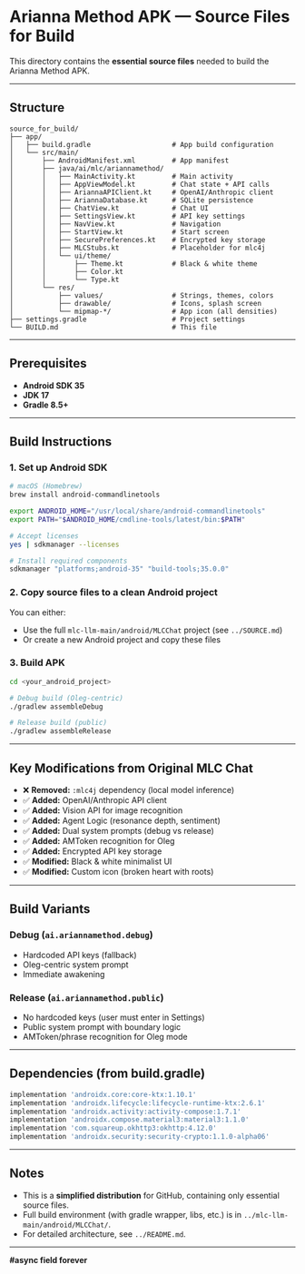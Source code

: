 # Arianna Method APK — Source Files for Build

This directory contains the **essential source files** needed to build the Arianna Method APK.

---

## Structure

```
source_for_build/
├── app/
│   ├── build.gradle                    # App build configuration
│   └── src/main/
│       ├── AndroidManifest.xml         # App manifest
│       ├── java/ai/mlc/ariannamethod/
│       │   ├── MainActivity.kt         # Main activity
│       │   ├── AppViewModel.kt         # Chat state + API calls
│       │   ├── AriannaAPIClient.kt     # OpenAI/Anthropic client
│       │   ├── AriannaDatabase.kt      # SQLite persistence
│       │   ├── ChatView.kt             # Chat UI
│       │   ├── SettingsView.kt         # API key settings
│       │   ├── NavView.kt              # Navigation
│       │   ├── StartView.kt            # Start screen
│       │   ├── SecurePreferences.kt    # Encrypted key storage
│       │   ├── MLCStubs.kt             # Placeholder for mlc4j
│       │   └── ui/theme/
│       │       ├── Theme.kt            # Black & white theme
│       │       ├── Color.kt
│       │       └── Type.kt
│       └── res/
│           ├── values/                 # Strings, themes, colors
│           ├── drawable/               # Icons, splash screen
│           └── mipmap-*/               # App icon (all densities)
├── settings.gradle                     # Project settings
└── BUILD.md                            # This file
```

---

## Prerequisites

- **Android SDK 35**
- **JDK 17**
- **Gradle 8.5+**

---

## Build Instructions

### 1. Set up Android SDK

```bash
# macOS (Homebrew)
brew install android-commandlinetools

export ANDROID_HOME="/usr/local/share/android-commandlinetools"
export PATH="$ANDROID_HOME/cmdline-tools/latest/bin:$PATH"

# Accept licenses
yes | sdkmanager --licenses

# Install required components
sdkmanager "platforms;android-35" "build-tools;35.0.0"
```

### 2. Copy source files to a clean Android project

You can either:
- Use the full `mlc-llm-main/android/MLCChat` project (see `../SOURCE.md`)
- Or create a new Android project and copy these files

### 3. Build APK

```bash
cd <your_android_project>

# Debug build (Oleg-centric)
./gradlew assembleDebug

# Release build (public)
./gradlew assembleRelease
```

---

## Key Modifications from Original MLC Chat

- ❌ **Removed:** `:mlc4j` dependency (local model inference)
- ✅ **Added:** OpenAI/Anthropic API client
- ✅ **Added:** Vision API for image recognition
- ✅ **Added:** Agent Logic (resonance depth, sentiment)
- ✅ **Added:** Dual system prompts (debug vs release)
- ✅ **Added:** AMToken recognition for Oleg
- ✅ **Added:** Encrypted API key storage
- ✅ **Modified:** Black & white minimalist UI
- ✅ **Modified:** Custom icon (broken heart with roots)

---

## Build Variants

### Debug (`ai.ariannamethod.debug`)
- Hardcoded API keys (fallback)
- Oleg-centric system prompt
- Immediate awakening

### Release (`ai.ariannamethod.public`)
- No hardcoded keys (user must enter in Settings)
- Public system prompt with boundary logic
- AMToken/phrase recognition for Oleg mode

---

## Dependencies (from build.gradle)

```gradle
implementation 'androidx.core:core-ktx:1.10.1'
implementation 'androidx.lifecycle:lifecycle-runtime-ktx:2.6.1'
implementation 'androidx.activity:activity-compose:1.7.1'
implementation 'androidx.compose.material3:material3:1.1.0'
implementation 'com.squareup.okhttp3:okhttp:4.12.0'
implementation 'androidx.security:security-crypto:1.1.0-alpha06'
```

---

## Notes

- This is a **simplified distribution** for GitHub, containing only essential source files.
- Full build environment (with gradle wrapper, libs, etc.) is in `../mlc-llm-main/android/MLCChat/`.
- For detailed architecture, see `../README.md`.

---

**#async field forever**

